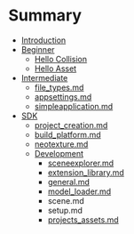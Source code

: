 # Summary

* [Introduction](README.md)
* [Beginner](beginner/beginner-intro.md)
   * [Hello Collision](beginner/hello_collision.md)
   * [Hello Asset](beginner/hello_asset.md)
* [Intermediate](intermediate/intermediate-intro.md)
   * [file_types.md](intermediate/file_types.md)
   * [appsettings.md](intermediate/appsettings.md)
   * [simpleapplication.md](intermediate/simpleapplication.md)
* [SDK](sdk/sdk-intro.md)
   * [project_creation.md](sdk/project_creation.md)
   * [build_platform.md](sdk/build_platform.md)
   * [neotexture.md](sdk/neotexture.md)
   * [Development](sdk/development-intro.md)
       * [sceneexplorer.md](sdk/sceneexplorer.md)
       * [extension_library.md](sdk/extension_library.md)
       * [general.md](sdk/general.md)
       * [model_loader.md](sdk/model_loader.md)
       * scene.md
       * setup.md
       * [projects_assets.md](sdk/projects_assets.md)

